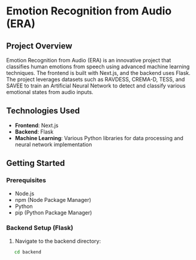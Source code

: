 # Emotion Recognition from Audio (ERA)

## Project Overview
Emotion Recognition from Audio (ERA) is an innovative project that classifies human emotions from speech using advanced machine learning techniques. The frontend is built with Next.js, and the backend uses Flask. The project leverages datasets such as RAVDESS, CREMA-D, TESS, and SAVEE to train an Artificial Neural Network to detect and classify various emotional states from audio inputs.

## Technologies Used
- **Frontend**: Next.js
- **Backend**: Flask
- **Machine Learning**: Various Python libraries for data processing and neural network implementation

## Getting Started

### Prerequisites
- Node.js
- npm (Node Package Manager)
- Python
- pip (Python Package Manager)

### Backend Setup (Flask)
1. Navigate to the backend directory:
```bash
   cd backend

